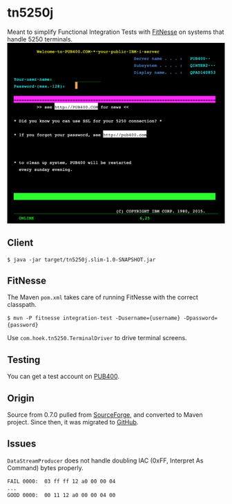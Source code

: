 # tn5250j

Meant to simplify Functional Integration Tests with [FitNesse](fitnesse.org) on systems that handle 5250 terminals.
![Image](/doc/pub400.png)

## Client

    $ java -jar target/tn5250j.slim-1.0-SNAPSHOT.jar

## FitNesse

The Maven `pom.xml` takes care of running FitNesse with the correct classpath.

    $ mvn -P fitnesse integration-test -Dusername={username} -Dpassword={password}

Use `com.hoek.tn5250.TerminalDriver` to drive terminal screens.

## Testing

You can get a test account on [PUB400](https://pub400.com).

## Origin

Source from 0.7.0 pulled from [SourceForge](http://tn5250j.sourceforge.net), and converted to Maven project. Since then, it was migrated to [GitHub](https://github.com/tn5250j/tn5250j).

## Issues

`DataStreamProducer` does not handle doubling IAC (0xFF, Interpret As Command) bytes properly.

    FAIL 0000:  03 ff ff 12 a0 00 00 04
    ...
    GOOD 0000:  00 11 12 a0 00 00 04 00
